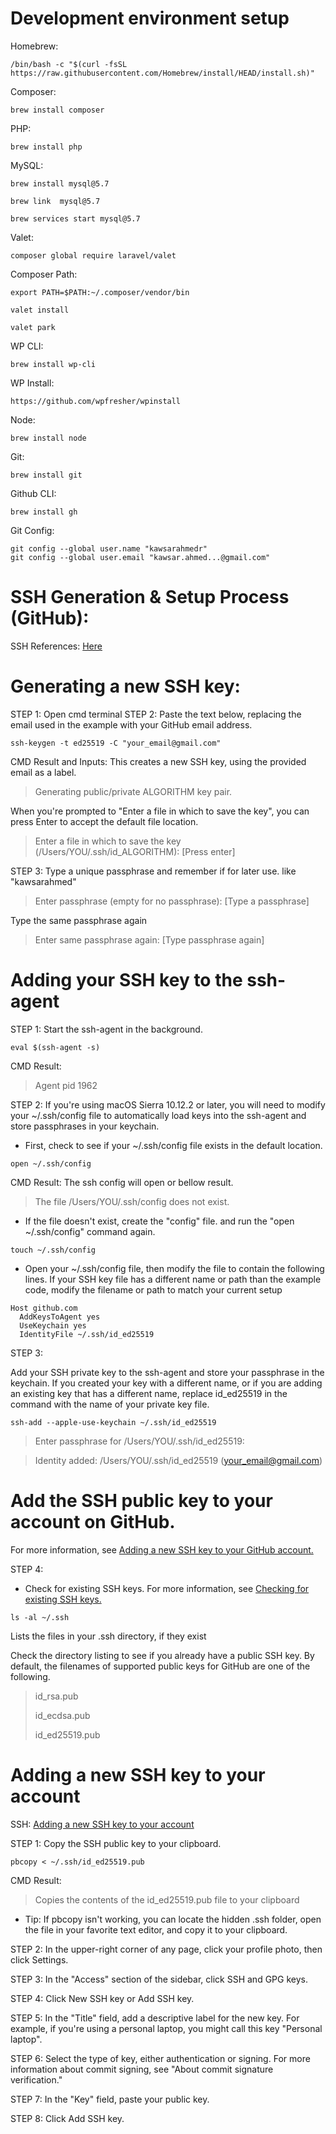 # Development environment setup

Homebrew: 
```
/bin/bash -c "$(curl -fsSL https://raw.githubusercontent.com/Homebrew/install/HEAD/install.sh)"
```
Composer: 
```
brew install composer
```
PHP:
```
brew install php
```
MySQL:
```
brew install mysql@5.7
```
```
brew link  mysql@5.7
```
```
brew services start mysql@5.7
```
Valet:
```
composer global require laravel/valet
```
Composer Path:
```
export PATH=$PATH:~/.composer/vendor/bin
```
```
valet install
```
```
valet park
```
WP CLI:
```
brew install wp-cli
```
WP Install:
```
https://github.com/wpfresher/wpinstall
```
Node: 
```
brew install node
```
Git: 
```
brew install git
```
Github CLI:
```
brew install gh
```
Git Config:
```
git config --global user.name "kawsarahmedr"
git config --global user.email "kawsar.ahmed...@gmail.com"
```

# SSH Generation & Setup Process (GitHub):

SSH References: [Here](https://docs.github.com/en/authentication/connecting-to-github-with-ssh/generating-a-new-ssh-key-and-adding-it-to-the-ssh-agent?platform=mac)

# Generating a new SSH key:

STEP 1: Open cmd terminal
STEP 2: Paste the text below, replacing the email used in the example with your GitHub email address.
```
ssh-keygen -t ed25519 -C "your_email@gmail.com"
```
CMD Result and Inputs: This creates a new SSH key, using the provided email as a label.
> Generating public/private ALGORITHM key pair.

When you're prompted to "Enter a file in which to save the key", you can press Enter to accept the default file location.
> Enter a file in which to save the key (/Users/YOU/.ssh/id_ALGORITHM): [Press enter]

STEP 3: Type a unique passphrase and remember if for later use. like "kawsarahmed"
> Enter passphrase (empty for no passphrase): [Type a passphrase]

Type the same passphrase again
> Enter same passphrase again: [Type passphrase again]

# Adding your SSH key to the ssh-agent

STEP 1: Start the ssh-agent in the background.
````
eval $(ssh-agent -s)
````
CMD Result:
>Agent pid 1962

STEP 2: If you're using macOS Sierra 10.12.2 or later, you will need to modify your ~/.ssh/config file to automatically load keys into the ssh-agent and store passphrases in your keychain.

* First, check to see if your ~/.ssh/config file exists in the default location.

````
open ~/.ssh/config
````
CMD Result: The ssh config will open or bellow result.
> The file /Users/YOU/.ssh/config does not exist.

* If the file doesn't exist, create the "config" file. and run the "open ~/.ssh/config" command again.
````
touch ~/.ssh/config
````

* Open your ~/.ssh/config file, then modify the file to contain the following lines. If your SSH key file has a different name or path than the example code, modify the filename or path to match your current setup

````
Host github.com
  AddKeysToAgent yes
  UseKeychain yes
  IdentityFile ~/.ssh/id_ed25519
````

STEP 3: 

Add your SSH private key to the ssh-agent and store your passphrase in the keychain. If you created your key with a different name, or if you are adding an existing key that has a different name, replace id_ed25519 in the command with the name of your private key file.

````
ssh-add --apple-use-keychain ~/.ssh/id_ed25519
````

> Enter passphrase for /Users/YOU/.ssh/id_ed25519:

> Identity added: /Users/YOU/.ssh/id_ed25519 (your_email@gmail.com)

# Add the SSH public key to your account on GitHub.

For more information, see [Adding a new SSH key to your GitHub account.](https://docs.github.com/en/authentication/connecting-to-github-with-ssh/adding-a-new-ssh-key-to-your-github-account)

STEP 4:

* Check for existing SSH keys. For more information, see [Checking for existing SSH keys.](https://docs.github.com/en/authentication/connecting-to-github-with-ssh/checking-for-existing-ssh-keys)
````
ls -al ~/.ssh
````
Lists the files in your .ssh directory, if they exist

Check the directory listing to see if you already have a public SSH key. By default, the filenames of supported public keys for GitHub are one of the following.

> id_rsa.pub
> 
> id_ecdsa.pub
> 
> id_ed25519.pub

# Adding a new SSH key to your account

SSH: [Adding a new SSH key to your account](https://docs.github.com/en/authentication/connecting-to-github-with-ssh/adding-a-new-ssh-key-to-your-github-account)

STEP 1: Copy the SSH public key to your clipboard.
````
pbcopy < ~/.ssh/id_ed25519.pub
````
CMD Result:

> Copies the contents of the id_ed25519.pub file to your clipboard

* Tip: If pbcopy isn't working, you can locate the hidden .ssh folder, open the file in your favorite text editor, and copy it to your clipboard.

STEP 2: In the upper-right corner of any page, click your profile photo, then click Settings.

STEP 3: In the "Access" section of the sidebar, click  SSH and GPG keys.

STEP 4: Click New SSH key or Add SSH key.

STEP 5: In the "Title" field, add a descriptive label for the new key. For example, if you're using a personal laptop, you might call this key "Personal laptop".

STEP 6: Select the type of key, either authentication or signing. For more information about commit signing, see "About commit signature verification."

STEP 7: In the "Key" field, paste your public key.

STEP 8: Click Add SSH key.